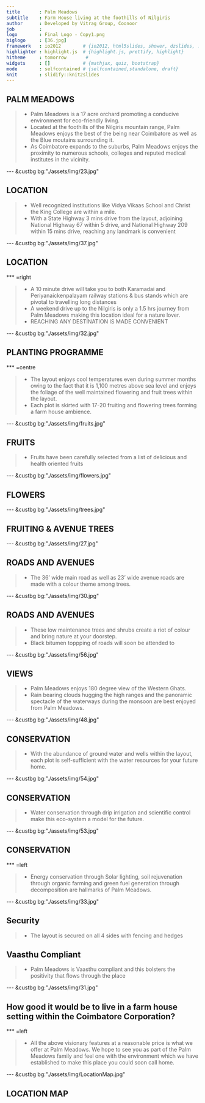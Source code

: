 ```yaml
---
title       : Palm Meadows
subtitle    : Farm House living at the foothills of Nilgiris
author      : Developed by Vitrag Group, Coonoor
job         : 
logo        : Final Logo - Copy1.png
biglogo     : [36.jpg]
framework   : io2012        # {io2012, html5slides, shower, dzslides, ...}
highlighter : highlight.js  # {highlight.js, prettify, highlight}
hitheme     : tomorrow       # 
widgets     : []            # {mathjax, quiz, bootstrap}
mode        : selfcontained # {selfcontained,standalone, draft}
knit        : slidify::knit2slides
---
```


## PALM MEADOWS

> * Palm Meadows is a 17 acre orchard promoting a conducive environment for eco-friendly living. 
> * Located at the foothills of the Nilgiris mountain range, Palm Meadows enjoys the best of the being near Coimbatore as well as the Blue moutains surrounding it.
> * As Coimbatore expands to the suburbs, Palm Meadows enjoys the proximity to numerous schools, colleges and reputed medical institutes in the vicinity.


--- &custbg bg:"./assets/img/23.jpg"

## LOCATION

>* Well recognized institutions like Vidya Vikaas School and Christ the King College are within a mile.
>* With a State Highway 3 mins drive from the layout, adjoining National Highway 67 within 5 drive, and National Highway 209 within 15 mins drive, reaching any landmark is convenient

--- &custbg bg:"./assets/img/37.jpg"

## LOCATION

*** =right

>* A 10 minute drive will take you to both Karamadai and Periyanaickenpalayam railway stations & bus stands which are pivotal to travelling long distances
>* A weekend drive up to the Nilgiris is only a 1.5 hrs journey from Palm Meadows making this location ideal for a nature lover.
>* REACHING ANY DESTINATION IS MADE CONVENIENT

--- &custbg bg:"./assets/img/32.jpg"

## PLANTING PROGRAMME

*** =centre

>* The layout enjoys cool temperatures even during summer months owing to the fact that it is 1,100 metres above sea level and enjoys the foliage of the  well maintained flowering and fruit trees within the layout. 
>* Each plot is skirted with 17-20 fruiting and flowering trees forming a farm house ambience.

--- &custbg bg:"./assets/img/fruits.jpg"

## FRUITS

>* Fruits have been carefully selected from a list of delicious and health oriented fruits

---  &custbg bg:"./assets/img/flowers.jpg"

## FLOWERS

---  &custbg bg:"./assets/img/trees.jpg"

## FRUITING & AVENUE TREES

---  &custbg bg:"./assets/img/27.jpg"

## ROADS AND AVENUES

>*  The 36’ wide main road as well as 23’ wide avenue roads are made with a colour theme among trees.

---  &custbg bg:"./assets/img/30.jpg"

## ROADS AND AVENUES

>* These low maintenance trees and shrubs create a riot of colour and bring nature at your doorstep.
>* Black bitumen toppping of roads will soon be attended to

---  &custbg bg:"./assets/img/56.jpg"

## VIEWS

>* Palm Meadows enjoys 180 degree view of the Western Ghats.
>* Rain bearing clouds hugging the high ranges and the panoramic spectacle of the waterways during the monsoon are best enjoyed from Palm Meadows.

---  &custbg bg:"./assets/img/48.jpg"

## CONSERVATION

>* With the abundance of ground water and wells within the layout, each plot is self-sufficient with the water resources for your future home. 

---  &custbg bg:"./assets/img/54.jpg"

## CONSERVATION

>* Water conservation through drip irrigation and scientific control make this eco-system a model for the future. 

---  &custbg bg:"./assets/img/53.jpg"

## CONSERVATION

*** =left

>* Energy conservation through Solar lighting, soil rejuvenation through organic farming and green fuel generation through decomposition are hallmarks of Palm Meadows.

---  &custbg bg:"./assets/img/33.jpg"

## Security
>* The layout is secured on all 4 sides with fencing and hedges

## Vaasthu Compliant
>* Palm Meadows is Vaasthu compliant and this bolsters the positivity that flows through the place

---  &custbg bg:"./assets/img/31.jpg"


## How good it would be to live in a farm house setting within the Coimbatore Corporation? 

*** =left

>* All the above visionary features at a reasonable price is what we offer at Palm Meadows. We hope to see you as part of the Palm Meadows family and feel one with the environment which we have established to make this place  you could soon call home.

--- &custbg bg:"./assets/img/LocationMap.jpg"

## LOCATION MAP
